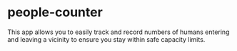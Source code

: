 # people-counter
This app allows you to easily track and record numbers of humans entering and leaving a vicinity to ensure you stay within safe capacity limits.
